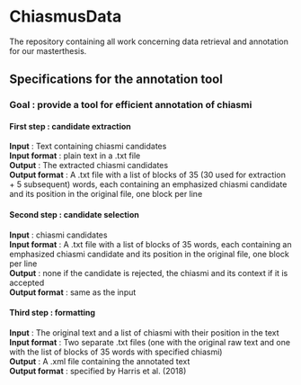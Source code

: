 # ChiasmusData

The repository containing all work concerning data retrieval and annotation for our masterthesis.

## Specifications for the annotation tool

### Goal : provide a tool for efficient annotation of chiasmi

#### First step : candidate extraction
__Input__ : Text containing chiasmi candidates \
__Input format__ : plain text in a .txt file \
__Output__ : The extracted chiasmi candidates \
__Output format__ : A .txt file with a list of blocks of 35 (30 used for extraction + 5 subsequent) words, each containing an emphasized chiasmi candidate and its position in the original file, one block per line

#### Second step : candidate selection
__Input__ : chiasmi candidates \
__Input format__ : A .txt file with a list of blocks of 35 words, each containing an emphasized chiasmi candidate and its position in the original file, one block per line \
__Output__ : none if the candidate is rejected, the chiasmi and its context if it is accepted \
__Output format__ : same as the input

#### Third step : formatting
__Input__ : The original text and a list of chiasmi with their position in the text
__Input format__ : Two separate .txt files (one with the original raw text and one with the list of blocks of 35 words with specified chiasmi) \
__Output__ : A .xml file containing the annotated text \
__Output format__ : specified by Harris et al. (2018)









